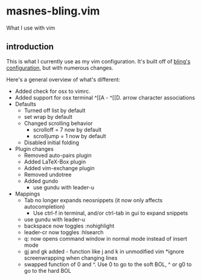 # masnes-bling.vim

What I use with vim

## introduction

This is what I currently use as my vim configuration. It's built off of [bling's configuration](https://github.com/bling/dotvim), but with numerous changes. 

Here's a general overview of what's different:
* Added check for osx to vimrc.
* Added support for osx terminal ^[[A - ^[[D. arrow character associations
* Defaults
  * Turned off list by default
  * set wrap by default
  * Changed scrolling behavior
    * scrolloff = 7 now by default
    * scrolljump = 1 now by default
  * Disabled initial folding 
* Plugin changes
  * Removed auto-pairs plugin
  * Added LaTeX-Box plugin
  * Added vim-exchange plugin
  * Removed undotree
  * Added gundo
    * use gundu with leader-u
* Mappings
  * Tab no longer expands neosnippets (it now only affects autocompletion)
    * Use ctrl-f in terminal, and/or ctrl-tab in gui to expand snippets
  * use gundu with leader-u
  * backspace now toggles :nohighlight
  * leader-cr now toggles :hlsearch
  * q: now opens command window in normal mode instead of insert mode
  * gj and gk added - function like j and k in unmodified vim 
    *ignore screenwrapping when changing lines
  * swapped function of 0 and ^. Use 0 to go to the soft BOL, ^ or g0 to go to the hard BOL
